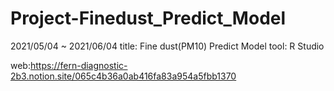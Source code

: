 # Project-Finedust_Predict_Model


2021/05/04 ~ 2021/06/04
title: Fine dust(PM10) Predict Model
tool: R Studio

web:https://fern-diagnostic-2b3.notion.site/065c4b36a0ab416fa83a954a5fbb1370
